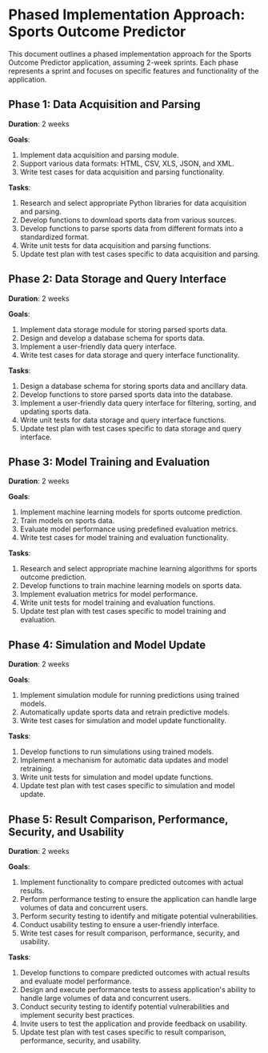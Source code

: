 # Phased Implementation Approach: Sports Outcome Predictor

This document outlines a phased implementation approach for the Sports Outcome Predictor application, assuming 2-week sprints. Each phase represents a sprint and focuses on specific features and functionality of the application.

## Phase 1: Data Acquisition and Parsing

**Duration**: 2 weeks

**Goals**:

1. Implement data acquisition and parsing module.
2. Support various data formats: HTML, CSV, XLS, JSON, and XML.
3. Write test cases for data acquisition and parsing functionality.

**Tasks**:

1. Research and select appropriate Python libraries for data acquisition and parsing.
2. Develop functions to download sports data from various sources.
3. Develop functions to parse sports data from different formats into a standardized format.
4. Write unit tests for data acquisition and parsing functions.
5. Update test plan with test cases specific to data acquisition and parsing.

## Phase 2: Data Storage and Query Interface

**Duration**: 2 weeks

**Goals**:

1. Implement data storage module for storing parsed sports data.
2. Design and develop a database schema for sports data.
3. Implement a user-friendly data query interface.
4. Write test cases for data storage and query interface functionality.

**Tasks**:

1. Design a database schema for storing sports data and ancillary data.
2. Develop functions to store parsed sports data into the database.
3. Implement a user-friendly data query interface for filtering, sorting, and updating sports data.
4. Write unit tests for data storage and query interface functions.
5. Update test plan with test cases specific to data storage and query interface.

## Phase 3: Model Training and Evaluation

**Duration**: 2 weeks

**Goals**:

1. Implement machine learning models for sports outcome prediction.
2. Train models on sports data.
3. Evaluate model performance using predefined evaluation metrics.
4. Write test cases for model training and evaluation functionality.

**Tasks**:

1. Research and select appropriate machine learning algorithms for sports outcome prediction.
2. Develop functions to train machine learning models on sports data.
3. Implement evaluation metrics for model performance.
4. Write unit tests for model training and evaluation functions.
5. Update test plan with test cases specific to model training and evaluation.

## Phase 4: Simulation and Model Update

**Duration**: 2 weeks

**Goals**:

1. Implement simulation module for running predictions using trained models.
2. Automatically update sports data and retrain predictive models.
3. Write test cases for simulation and model update functionality.

**Tasks**:

1. Develop functions to run simulations using trained models.
2. Implement a mechanism for automatic data updates and model retraining.
3. Write unit tests for simulation and model update functions.
4. Update test plan with test cases specific to simulation and model update.

## Phase 5: Result Comparison, Performance, Security, and Usability

**Duration**: 2 weeks

**Goals**:

1. Implement functionality to compare predicted outcomes with actual results.
2. Perform performance testing to ensure the application can handle large volumes of data and concurrent users.
3. Perform security testing to identify and mitigate potential vulnerabilities.
4. Conduct usability testing to ensure a user-friendly interface.
5. Write test cases for result comparison, performance, security, and usability.

**Tasks**:

1. Develop functions to compare predicted outcomes with actual results and evaluate model performance.
2. Design and execute performance tests to assess application's ability to handle large volumes of data and concurrent users.
3. Conduct security testing to identify potential vulnerabilities and implement security best practices.
4. Invite users to test the application and provide feedback on usability.
5. Update test plan with test cases specific to result comparison, performance, security, and usability.
